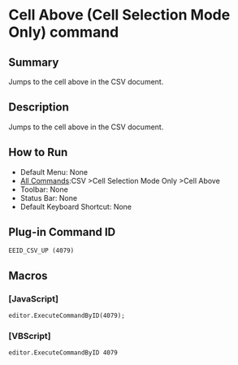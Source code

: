 # Cell Above (Cell Selection Mode Only) command

## Summary

Jumps to the cell above in the CSV document.

## Description

Jumps to the cell above in the CSV document.

## How to Run

- Default Menu: None
- [All Commands](../tools/all_commands):CSV \>Cell Selection Mode Only \>Cell Above
- Toolbar: None
- Status Bar: None
- Default Keyboard Shortcut: None

## Plug-in Command ID

```
EEID_CSV_UP (4079)```

## Macros

### \[JavaScript\]

```
editor.ExecuteCommandByID(4079);
```

### \[VBScript\]

```
editor.ExecuteCommandByID 4079
```
